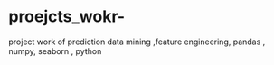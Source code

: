 # proejcts_wokr-
project work of prediction data mining ,feature engineering, pandas , numpy, seaborn , python
